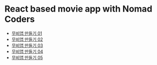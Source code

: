 # React based movie app with Nomad Coders

- <a href="http://www.codeameba.com/2019/08/26/react-movie-app-01/">무비앱 만들기 01</a>
- <a href="http://www.codeameba.com/2019/08/27/react-movie-app-02/">무비앱 만들기 02</a>
- <a href="http://www.codeameba.com/2019/08/28/react-movie-app-03/">무비앱 만들기 03</a>
- <a href="http://www.codeameba.com/2019/08/29/react-movie-app-04/">무비앱 만들기 04</a>
- <a href="https://www.codeameba.com/2019/09/05/react-movie-app-05/">무비앱 만들기 05</a>